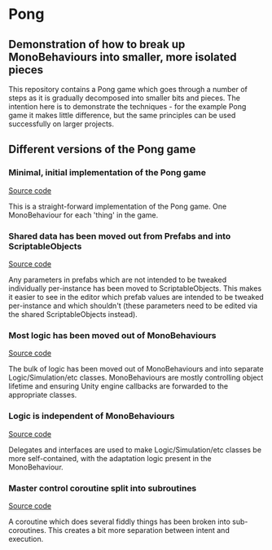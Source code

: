 # Pong
## Demonstration of how to break up MonoBehaviours into smaller, more isolated pieces

This repository contains a Pong game which goes through a number of steps as it is gradually decomposed into smaller bits and pieces. The intention here is to demonstrate the techniques - for the example Pong game it makes little difference, but the same principles can be used successfully on larger projects.

## Different versions of the Pong game

### Minimal, initial implementation of the Pong game

[Source code](https://github.com/Kalmalyzer/Pong/tree/minimal-implementation)

This is a straight-forward implementation of the Pong game. One MonoBehaviour for each 'thing' in the game.

### Shared data has been moved out from Prefabs and into ScriptableObjects

[Source code](https://github.com/Kalmalyzer/Pong/tree/shared-data-in-scriptable-objects)

Any parameters in prefabs which are not intended to be tweaked individually per-instance has been moved to ScriptableObjects. This makes it easier to see in the editor which prefab values are intended to be tweaked per-instance and which shouldn't (these parameters need to be edited via the shared ScriptableObjects instead).

### Most logic has been moved out of MonoBehaviours

[Source code](https://github.com/Kalmalyzer/Pong/tree/logic-moved-out-of-monobehaviours)

The bulk of logic has been moved out of MonoBehaviours and into separate Logic/Simulation/etc classes. MonoBehaviours are mostly controlling object lifetime and ensuring Unity engine callbacks are forwarded to the appropriate classes.

### Logic is independent of MonoBehaviours

[Source code](https://github.com/Kalmalyzer/Pong/tree/logic-independent-of-monobehaviours)

Delegates and interfaces are used to make Logic/Simulation/etc classes be more self-contained, with the adaptation logic present in the MonoBehaviour.

### Master control coroutine split into subroutines

[Source code](https://github.com/Kalmalyzer/Pong/tree/coroutine-split-into-subroutines)

A coroutine which does several fiddly things has been broken into sub-coroutines. This creates a bit more separation between intent and execution.
